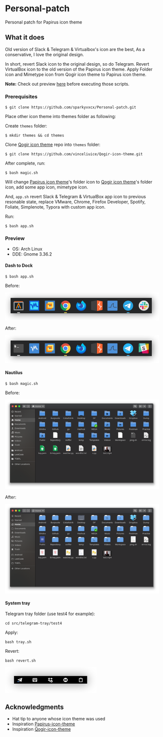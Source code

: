 # Personal-patch

Personal patch for Papirus icon theme

## What it does

Old version of Slack & Telegram & Virtualbox's icon are the best, As a conservative, I love the original design.

In short, revert Slack icon to the original design, so do Telegram. Revert VirtualBox icon to the old version of the Papirus icon theme. Apply Folder icon and Mimetype icon from Qogir icon theme to Papirus icon theme.

**Note:** Check out preview [here](https://github.com/sparkyvxcx/Personal-patch#preview) before executing those scripts.

### Prerequisites

```shell
$ git clone https://github.com/sparkyvxcx/Personal-patch.git
```

Place other icon theme into themes folder as following: 

Create `themes` folder:

```shell
$ mkdir themes && cd themes
```

Clone [Qogir icon theme](https://github.com/vinceliuice/Qogir-icon-theme.git) repo into `themes` folder:

```shell
$ git clone https://github.com/vinceliuice/Qogir-icon-theme.git
```

After complete, run:

```shell
$ bash magic.sh
````

Will change [Papirus icon theme](https://github.com/PapirusDevelopmentTeam/papirus-icon-theme)'s folder icon to [Qogir icon theme](https://github.com/vinceliuice/Qogir-icon-theme)'s folder icon, add some app icon, mimetype icon.

And, `app.sh` revert Slack & Telegram & VirtualBox app icon to previous resonable state, replace VMware, Chrome, Firefox Developer, Spotify, Foliate, Simplenote, Typora with custom app icon.

Run:

```shell
$ bash app.sh
```

### Preview

- OS:  Arch Linux
- DDE: Gnome 3.36.2

#### Dash to Dock

```shell
$ bash app.sh
```

Before:

![Dash to Dock before](screenshot/dod-before.png)

After:

![Dosh to Dock after](screenshot/dod-after.png)


#### Nautilus

```shell
$ bash magic.sh
```

Before:

![Nautilus before](screenshot/nautilus-before.png)

After:

![Nautilus after](screenshot/nautilus-after.png)

#### System tray

Telegram tray folder (use test4 for example):

```shell
cd src/telegram-tray/test4
```

Apply:

```shell
bash tray.sh
```

Revert:

```shell
bash revert.sh
```

![system-tray after](screenshot/system-tray.png)

## Acknowledgments

* Hat tip to anyone whose icon theme was used
* Inspiration [Papirus-icon-theme](https://github.com/PapirusDevelopmentTeam/papirus-icon-theme)
* Inspiration [Qogir-icon-theme](https://github.com/vinceliuice/Qogir-icon-theme)
